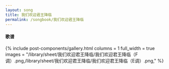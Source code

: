 ```yaml
---
layout: song
title: 我们欢迎君王降临
permalink: /songbook/我们欢迎君王降临
---
```


#### 歌谱

{% include post-components/gallery.html
    columns = 1
    full_width = true
    images = "/library/sheet/我们欢迎君王降临/我们欢迎君王降临（F调）.png,/library/sheet/我们欢迎君王降临/我们欢迎君王降临（E调）.png,"
%}
